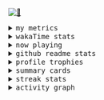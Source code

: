 [![🐙](https://hits.seeyoufarm.com/api/count/incr/badge.svg?url=https%3A%2F%2Fgithub.com%2Fktnkk%2Fhit-counter&count_bg=%23070707&title_bg=%23070707&icon=&icon_color=%23E7E7E7&title=visitors&edge_flat=true)](https://hits.seeyoufarm.com)

<details>
  <summary> <samp>my metrics</samp></summary>
  
  <br>
  
 ![🐳](https://github.com/kkhys/kkhys/blob/main/github-metrics.svg)
  
  ***
</details>

<details>
  <summary> <samp>wakaTime stats</samp></summary>
  
  <br>
  
<!--START_SECTION:waka-->
![Code Time](http://img.shields.io/badge/Code%20Time-2%2C606%20hrs%2057%20mins-blue)

**🐱 My GitHub Data** 

> 📦 5.0 MB Used in GitHub's Storage 
 > 
> 🏆 478 Contributions in the Year 2024
 > 
> 💼 Opted to Hire
 > 
> 📜 9 Public Repositories 
 > 
> 🔑 23 Private Repositories 
 > 
**I'm an Early 🐤** 

```text
🌞 Morning                5523 commits        ████████░░░░░░░░░░░░░░░░░   31.57 % 
🌆 Daytime                4404 commits        ██████░░░░░░░░░░░░░░░░░░░   25.17 % 
🌃 Evening                6158 commits        █████████░░░░░░░░░░░░░░░░   35.19 % 
🌙 Night                  1412 commits        ██░░░░░░░░░░░░░░░░░░░░░░░   08.07 % 
```
📅 **I'm Most Productive on Tuesday** 

```text
Monday                   2637 commits        ████░░░░░░░░░░░░░░░░░░░░░   15.07 % 
Tuesday                  2809 commits        ████░░░░░░░░░░░░░░░░░░░░░   16.05 % 
Wednesday                2443 commits        ███░░░░░░░░░░░░░░░░░░░░░░   13.96 % 
Thursday                 2366 commits        ███░░░░░░░░░░░░░░░░░░░░░░   13.52 % 
Friday                   2568 commits        ████░░░░░░░░░░░░░░░░░░░░░   14.68 % 
Saturday                 2182 commits        ███░░░░░░░░░░░░░░░░░░░░░░   12.47 % 
Sunday                   2492 commits        ████░░░░░░░░░░░░░░░░░░░░░   14.24 % 
```


📊 **This Week I Spent My Time On** 

```text
🕑︎ Time Zone: Asia/Tokyo

💬 Programming Languages: 
Other                    42 hrs 53 mins      ████████████████░░░░░░░░░   64.83 % 
Java                     14 hrs 24 mins      █████░░░░░░░░░░░░░░░░░░░░   21.78 % 
MDX                      1 hr 48 mins        █░░░░░░░░░░░░░░░░░░░░░░░░   02.74 % 
TypeScript               1 hr 37 mins        █░░░░░░░░░░░░░░░░░░░░░░░░   02.44 % 
Play2                    59 mins             ░░░░░░░░░░░░░░░░░░░░░░░░░   01.50 % 

🔥 Editors: 
Chrome                   42 hrs 53 mins      ████████████████░░░░░░░░░   64.83 % 
Intellijidea             19 hrs 24 mins      ███████░░░░░░░░░░░░░░░░░░   29.33 % 
WebStorm                 3 hrs 51 mins       █░░░░░░░░░░░░░░░░░░░░░░░░   05.84 % 

💻 Operating System: 
Mac                      66 hrs 10 mins      █████████████████████████   100.00 % 
```


 Last Updated on 2024/02/06 18:35:43 UTC
<!--END_SECTION:waka-->
  
  ***
</details>


<details>
  <summary> <samp>now playing</samp></summary>
  
  <br>
 
 [![🐟](https://spotify-github-profile.vercel.app/api/view?uid=31ryofms4dnv7mrohhepo4c4zgqu&cover_image=true&theme=default&show_offline=false&background_color=121212&bar_color=53b14f&bar_color_cover=false)](https://open.spotify.com/user/31ryofms4dnv7mrohhepo4c4zgqu)
  
  ***
</details>

<details>
  <summary> <samp>github readme stats</samp></summary>
  
  <br>
  
 <p align="left"> 
  <img alt="🐠" src="https://github-readme-stats.vercel.app/api?username=kkhys&count_private=true&show_icons=true&theme=dark&include_all_commits=true" />
  <img alt="🐟" src="https://github-readme-stats.vercel.app/api/top-langs/?username=kkhys&layout=compact&theme=dark&langs_count=10&hide=HTML,CSS,SCSS" />
</p>
  
  ***
</details>

<details>
  <summary> <samp>profile trophies</samp></summary>
  
  <br>
  
  [![🐬](https://github-profile-trophy.vercel.app/?username=kkhys&rank=SECRET,SSS,SS,S,AAA,AA,A&theme=darkhub&row=1&margin-w=10&no-bg=true)](https://github.com/ryo-ma/github-profile-trophy)
  
  ***
</details>

<details>
  <summary> <samp>summary cards</samp></summary>
  
  <br>
  
  ![🐋](https://github-profile-summary-cards.vercel.app/api/cards/profile-details?username=kkhys&theme=github_dark)
  ![🦑](https://github-profile-summary-cards.vercel.app/api/cards/repos-per-language?username=kkhys&theme=github_dark)
  ![🦭](https://github-profile-summary-cards.vercel.app/api/cards/most-commit-language?username=kkhys&theme=github_dark)
  ![🦀](https://github-profile-summary-cards.vercel.app/api/cards/stats?username=kkhys&theme=github_dark)
  ![🦈](https://github-profile-summary-cards.vercel.app/api/cards/productive-time?username=kkhys&theme=github_dark)
  
  ***
</details>

<details>
  <summary> <samp>streak stats</samp></summary>
  
  <br>
  
  [![🐠](http://github-readme-streak-stats.herokuapp.com?user=kkhys&theme=dark)](https://git.io/streak-stats)
  
  ***
</details>

<details>
  <summary> <samp>activity graph</samp></summary>
  
  <br>
  
  [![🐡](https://github-readme-activity-graph.vercel.app/graph?username=kkhys&theme=xcode)](https://github.com/ashutosh00710/github-readme-activity-graph)
  
  ***
</details>
